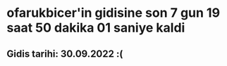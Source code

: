# ofarukbicer'in gidisine son 7 gun 19 saat 50 dakika 01 saniye kaldi

## Gidis tarihi: 30.09.2022 :(